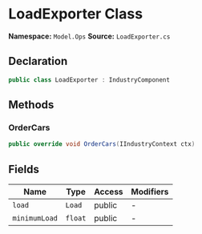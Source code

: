 # LoadExporter Class

**Namespace:** `Model.Ops`
**Source:** `LoadExporter.cs`

## Declaration

```csharp
public class LoadExporter : IndustryComponent
```

## Methods

### OrderCars

```csharp
public override void OrderCars(IIndustryContext ctx)
```

## Fields

| Name | Type | Access | Modifiers |
|------|------|--------|-----------|
| `load` | `Load` | public | - |
| `minimumLoad` | `float` | public | - |

